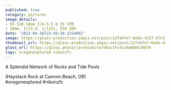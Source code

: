 ```yaml
---
published: true
category: pictures
image_details:
- EF-S10-18mm ƒ/4.5-5.6 IS STM
- 10mm, ƒ/13.0, 1/125s, ISO 100
date: '2022-04-16T22:49:38.325409Z'
image: https://glass-production.imgix.net/post/12fabfe7-6e8a-422f-87c5-fe9d6e488490/original?auto=format&fit=max&fm=jpg&h=2048&w=2048&s=ae084d1bd41c67d5a5895f536c43da93
thumbnail_url: https://glass-production.imgix.net/post/12fabfe7-6e8a-422f-87c5-fe9d6e488490/original?auto=format&fm=jpg&h=640&w=640&s=7612ade988a262534a120eace78638f8
glass_url: https://glass.photo/jaredcwhite/d6xc1Fv3cc6qWOm5zR876
tags: oregonexplored nikonzfc
---
```


A Splendid Network of Rocks and Tide Pools  
  
(Haystack Rock at Cannon Beach, OR)  
#oregonexplored #nikonzfc